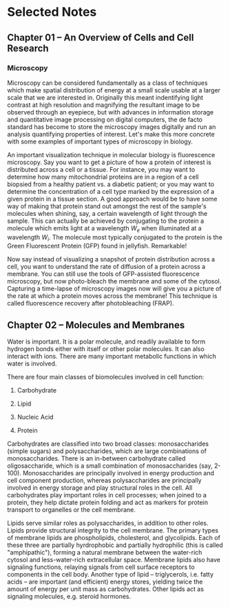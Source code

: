 # Selected Notes

## Chapter 01 – An Overview of Cells and Cell Research

### Microscopy

Microscopy can be considered fundamentally as a class of techniques which make spatial distribution of energy at a small scale usable at a larger scale that we are interested in. Originally this meant indentifying light contrast at high resolution and magnifying the resultant image to be observed through an eyepiece, but with advances in information storage and quantitative image processing on digital computers, the de facto standard has become to store the microscopy images digitally and run an analysis quantifying properties of interest. Let's make this more concrete with some examples of important types of microscopy in biology.

An important visualization technique in molecular biology is fluorescence microscopy. Say you want to get a picture of how a protein of interest is distributed across a cell or a tissue. For instance, you may want to determine how many mitochondrial proteins are in a region of a cell biopsied from a healthy patient vs. a diabetic patient; or you may want to determine the concentration of a cell type marked by the expression of a given protein in a tissue section. A good approach would be to have some way of making that protein stand out amongst the rest of the sample's molecules when shining, say, a certain wavelength of light through the sample. This can actually be achieved by conjugating to the protein a molecule which emits light at a wavelength $W_e$ when illuminated at a wavelength $W_i$. The molecule most typically conjugated to the protein is the Green Fluorescent Protein (GFP) found in jellyfish. Remarkable!

Now say instead of visualizing a snapshot of protein distribution across a cell, you want to understand the rate of diffusion of a protein across a membrane. You can still use the tools of GFP-assisted fluorescence microscopy, but now photo-bleach the membrane and some of the cytosol. Capturing a time-lapse of microscopy images now will give you a picture of the rate at which a protein moves across the membrane! This technique is called fluorescence recovery after photobleaching (FRAP).

## Chapter 02 – Molecules and Membranes

Water is important. It is a polar molecule, and readily available to form hydrogen bonds either with itself or other polar molecules. It can also interact with ions. There are many important metabolic functions in which water is involved.

There are four main classes of biomolecules involved in cell function:

1. Carbohydrate

2. Lipid

3. Nucleic Acid

4. Protein

Carbohydrates are classified into two broad classes: monosaccharides (simple sugars) and polysaccharides, which are large combinations of monosaccharides. There is an in-between carbohydrate called oligosaccharide, which is a small combination of monosaccharides (say, 2-100). Monosaccharides are principally involved in energy production and cell component production, whereas polysaccharides are principally involved in energy storage and play structural roles in the cell. All carbohydrates play important roles in cell processes; when joined to a protein, they help dictate protein folding and act as markers for protein transport to organelles or the cell membrane.

Lipids serve similar roles as polysaccharides, in addition to other roles. Lipids provide structural integrity to the cell membrane. The primary types of membrane lipids are phospholipids, cholesterol, and glycolipids. Each of these three are partially hyrdrophobic and partially hydrophilic (this is called "amphipathic"), forming a natural membrane between the water-rich cytosol and less-water-rich extracellular space. Membrane lipids also have signaling functions, relaying signals from cell surface receptors to components in the cell body. Another type of lipid – triglycerols, i.e. fatty acids – are important (and efficient) energy stores, yielding twice the amount of energy per unit mass as carbohydrates. Other lipids act as signaling molecules, e.g. steroid hormones.

